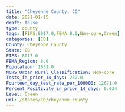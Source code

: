 ```yaml
---
title: "Cheyenne County, CO"
date: 2021-01-15
draft: false
type: county
tags: [FIPS:8017.0,FEMA:8.0,Non-core,Green]
categories: [CO]
County: Cheyenne County
State: CO
FIPS: 8017.0
FEMA_Region: 8.0
Population: 1831.0
NCHS_Urban_Rural_Classification: Non-core
Tests_in_prior_14_days: 232.0
Fourteen_day_test_rate_per_100000: 12671.0
Percent_Positivity_in_prior_14_days: 0.034
Level: Green
url: /states/CO/cheyenne-county
---
```



